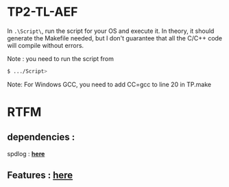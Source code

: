 # TP2-TL-AEF

In `.\Script\`, run the script for your OS and execute it. In theory, it should generate the Makefile needed, but I don't guarantee that all the C/C++ code will compile without errors.

Note : you need to run the script from 
```bash
$ .../Script> 
```

Note: For Windows GCC, you need to add CC=gcc to line 20 in TP.make 

# **RTFM** 
## **dependencies** : 
spdlog : [**here**](https://github.com/gabime/spdlog)
## **Features** : [**here**](https://github.com/gabime/spdlog?tab=readme-ov-file#features)